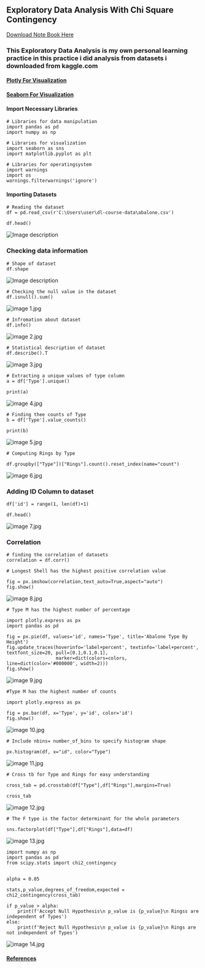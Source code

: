 ## Exploratory Data Analysis With Chi Square Contingency

[Download Note Book Here](https://jovian.ai/designegycreatives/eda-personal-work)
### This Exploratory Data Analysis is my own personal learning practice in this practice i did analysis from datasets i downloaded from kaggle.com 


#### [Plotly For Visualization](https://plotly.com/python)

#### [Seaborn For Visualization](https://seaborn.pydata.org/)

#### Import Necessary Libraries

```
# Libraries for data manipulation
import pandas as pd
import numpy as np

# Libraries for visualization
import seaborn as sns
import matplotlib.pyplot as plt

# Libraries for operatingsystem
import warnings
import os
warnings.filterwarnings('ignore')
```
#### Importing Datasets

```
# Reading the dataset 
df = pd.read_csv(r'C:\Users\user\dl-course-data\abalone.csv')
```

```
df.head()
```
![Image description](https://dev-to-uploads.s3.amazonaws.com/uploads/articles/kgdc51lx3bi697btnycc.jpg)

### Checking data information

```
# Shape of dataset
df.shape
```
![Image description](https://dev-to-uploads.s3.amazonaws.com/uploads/articles/ib1zh3gdo4jo7slhc7if.jpg)

```
# Checking the null value in the dataset
df.isnull().sum()
```
 
![image 1.jpg](https://cdn.hashnode.com/res/hashnode/image/upload/v1647979063617/kEG6ghyV7.jpg)


```
# Infromation about dataset
df.info()
``` 

![image 2.jpg](https://cdn.hashnode.com/res/hashnode/image/upload/v1647979132282/tXkWAwAnu.jpg)


```
# Statistical description of dataset
df.describe().T
``` 

![image 3.jpg](https://cdn.hashnode.com/res/hashnode/image/upload/v1647979192254/NVVDCpftO.jpg)


```
# Extracting a unique values of type column
a = df['Type'].unique()
``` 

```
print(a)
``` 

![image 4.jpg](https://cdn.hashnode.com/res/hashnode/image/upload/v1647979300612/svnI4kLM2.jpg)


```
# Finding thee counts of Type
b = df['Type'].value_counts()
``` 

```
print(b)
``` 

![image 5.jpg](https://cdn.hashnode.com/res/hashnode/image/upload/v1647979378353/XXpgAJjVD.jpg)


```
# Computing Rings by Type

df.groupby(["Type"])["Rings"].count().reset_index(name="count")
``` 

![image 6.jpg](https://cdn.hashnode.com/res/hashnode/image/upload/v1647979432117/ugpPpQHAp.jpg)

### Adding ID Column to dataset


```
df['id'] = range(1, len(df)+1)
``` 

```
df.head()
``` 

![image 7.jpg](https://cdn.hashnode.com/res/hashnode/image/upload/v1647979510513/EWJyH93r0.jpg)

### Correlation


```
# finding the correlation of datasets
correlation = df.corr()
``` 

```
# Longest Shell has the highest positive correlation value

fig = px.imshow(correlation,text_auto=True,aspect="auto")
fig.show()
``` 
![image 8.jpg](https://cdn.hashnode.com/res/hashnode/image/upload/v1647983977477/wcP0v-s3y.jpg)


```
# Type M has the highest number of percentage

import plotly.express as px
import pandas as pd 

fig = px.pie(df, values='id', names='Type', title='Abalone Type By Height')
fig.update_traces(hoverinfo='label+percent', textinfo='label+percent', textfont_size=20, pull=[0.1,0.1,0.1],
                  marker=dict(colors=colors, line=dict(color='#000000', width=2)))
fig.show()
``` 
![image 9.jpg](https://cdn.hashnode.com/res/hashnode/image/upload/v1647984085848/ViszcIPgV.jpg)


```
#Type M has the highest number of counts

import plotly.express as px

fig = px.bar(df, x='Type', y='id', color='id')
fig.show()
``` 

![image 10.jpg](https://cdn.hashnode.com/res/hashnode/image/upload/v1647984146857/wC3Vr2xq7.jpg)


```
# Include nbins= number_of_bins to specify histogram shape

px.histogram(df, x="id", color="Type")
``` 
![image 11.jpg](https://cdn.hashnode.com/res/hashnode/image/upload/v1647984255121/I2FDhd2jT.jpg)


```
# Cross tb for Type and Rings for easy understanding

cross_tab = pd.crosstab(df["Type"],df["Rings"],margins=True)
``` 

```
cross_tab
``` 
![image 12.jpg](https://cdn.hashnode.com/res/hashnode/image/upload/v1647984332089/8W2HqrlUC.jpg)


```
# The F type is the factor determinant for the whole parameters

sns.factorplot(df["Type"],df["Rings"],data=df)
``` 
![image 13.jpg](https://cdn.hashnode.com/res/hashnode/image/upload/v1647984382036/DMTXH-2kE.jpg)


```
import numpy as np
import pandas as pd
from scipy.stats import chi2_contingency


alpha = 0.05

stats,p_value,degrees_of_freedom,expected = chi2_contingency(cross_tab)

if p_value > alpha:
    print(f'Accept Null Hypothesis\n p_value is {p_value}\n Ringss are independent of Types')
else:
    print(f'Reject Null Hypothesis\n p_value is {p_value}\n Rings are not independent of Types')
``` 

![image 14.jpg](https://cdn.hashnode.com/res/hashnode/image/upload/v1647984453417/y0rL9Wg7v.jpg)

#### [References ](https://github.com/Dataebook/Ebook/blob/master/HypothesisTesting.pdf)